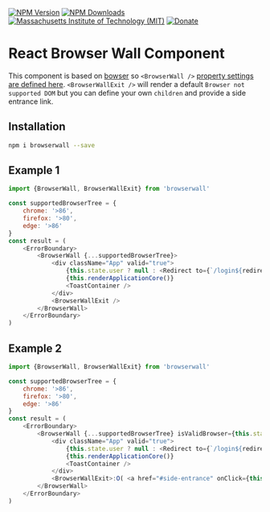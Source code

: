 [![NPM Version](http://img.shields.io/npm/v/browserwall.svg)](https://www.npmjs.org/package/browserwall)
[![NPM Downloads](https://img.shields.io/npm/dm/browserwall.svg)](https://www.npmjs.org/package/browserwall)
[![Massachusetts Institute of Technology (MIT)](https://s-a.github.io/license/img/mit.svg)](/LICENSE.md#mit)
[![Donate](http://s-a.github.io/donate/donate.svg)](http://s-a.github.io/donate/)

# React Browser Wall Component


This component is based on [bowser](https://github.com/lancedikson/bowser) so `<BrowserWall />` [property settings are defined here](https://github.com/lancedikson/bowser). `<BrowserWallExit />` will render a default `Browser not supported DOM` but you can define your own `children` and provide a side entrance link.

## Installation

```bash
npm i browserwall --save
```

## Example 1

```javascript
import {BrowserWall, BrowserWallExit} from 'browserwall'

const supportedBrowserTree = {
	chrome: '>86',
	firefox: '>80',
	edge: '>86'
}
const result = (
	<ErrorBoundary>
		<BrowserWall {...supportedBrowserTree}>
			<div className="App" valid="true">
				{this.state.user ? null : <Redirect to={`/login${redirectUri}`}></Redirect>}
				{this.renderApplicationCore()}
				<ToastContainer />
			</div>
			<BrowserWallExit />
		</BrowserWall>
	</ErrorBoundary>
)
```

## Example 2

```javascript
import {BrowserWall, BrowserWallExit} from 'browserwall'

const supportedBrowserTree = {
	chrome: '>86',
	firefox: '>80',
	edge: '>86'
}
const result = (
	<ErrorBoundary>
		<BrowserWall {...supportedBrowserTree} isValidBrowser={this.state.isValidBrowser}>
			<div className="App" valid="true">
				{this.state.user ? null : <Redirect to={`/login${redirectUri}`}></Redirect>}
				{this.renderApplicationCore()}
				<ToastContainer />
			</div>
			<BrowserWallExit>:O( <a href="#side-entrance" onClick={this.onSideEntranceClick.bind(this)}>I feel adventurous. I want to go in anyway.</a></BrowserWallExit>
		</BrowserWall>
	</ErrorBoundary>
)
```
